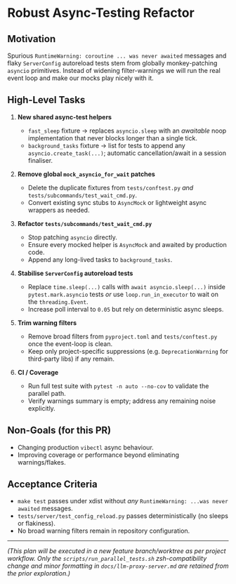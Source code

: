 # Robust Async-Testing Refactor

## Motivation
Spurious `RuntimeWarning: coroutine ... was never awaited` messages and flaky
`ServerConfig` autoreload tests stem from globally monkey-patching `asyncio`
primitives.  Instead of widening filter-warnings we will run the real event loop
and make our mocks play nicely with it.

## High-Level Tasks

1. **New shared async-test helpers**
   - `fast_sleep` fixture → replaces `asyncio.sleep` with an _awaitable_ noop
     implementation that never blocks longer than a single tick.
   - `background_tasks` fixture → list for tests to append any
     `asyncio.create_task(...)`; automatic cancellation/await in a session
     finaliser.

2. **Remove global `mock_asyncio_for_wait` patches**
   - Delete the duplicate fixtures from `tests/conftest.py` _and_
     `tests/subcommands/test_wait_cmd.py`.
   - Convert existing sync stubs to `AsyncMock` or lightweight async wrappers as
     needed.

3. **Refactor `tests/subcommands/test_wait_cmd.py`**
   - Stop patching `asyncio` directly.
   - Ensure every mocked helper is `AsyncMock` and awaited by production code.
   - Append any long-lived tasks to `background_tasks`.

4. **Stabilise `ServerConfig` autoreload tests**
   - Replace `time.sleep(...)` calls with `await asyncio.sleep(...)` inside
     `pytest.mark.asyncio` tests _or_ use `loop.run_in_executor` to wait on the
     `threading.Event`.
   - Increase poll interval to `0.05` but rely on deterministic async sleeps.

5. **Trim warning filters**
   - Remove broad filters from `pyproject.toml` and `tests/conftest.py` once the
     event-loop is clean.
   - Keep only project-specific suppressions (e.g. `DeprecationWarning` for
     third-party libs) if any remain.

6. **CI / Coverage**
   - Run full test suite with `pytest -n auto --no-cov` to validate the parallel
     path.
   - Verify warnings summary is empty; address any remaining noise explicitly.

## Non-Goals (for this PR)
- Changing production `vibectl` async behaviour.
- Improving coverage or performance beyond eliminating warnings/flakes.

## Acceptance Criteria
- `make test` passes under xdist without *any* `RuntimeWarning: ...was never
  awaited` messages.
- `tests/server/test_config_reload.py` passes deterministically (no sleeps or
  flakiness).
- No broad warning filters remain in repository configuration.

---

*(This plan will be executed in a new feature branch/worktree as per project
workflow.  Only the `scripts/run_parallel_tests.sh` zsh-compatibility change and
minor formatting in `docs/llm-proxy-server.md` are retained from the prior
exploration.)*
